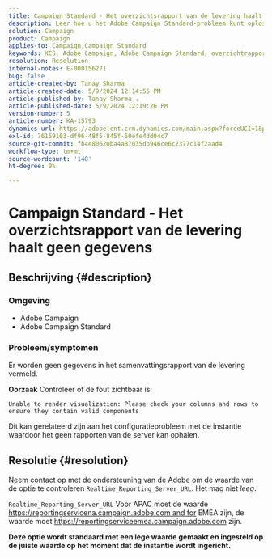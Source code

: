 ```yaml
---
title: Campaign Standard - Het overzichtsrapport van de levering haalt geen gegevens
description: Leer hoe u het Adobe Campaign Standard-probleem kunt oplossen waarbij geen gegevens in het samenvattingsrapport van de levering worden vermeld.
solution: Campaign
product: Campaign
applies-to: Campaign,Campaign Standard
keywords: KCS, Adobe Campaign, Adobe Campaign Standard, overzichtrapport voor levering, haalt geen gegevens, problemen, Realtime_Reporting_Server_URL op
resolution: Resolution
internal-notes: E-000156271
bug: false
article-created-by: Tanay Sharma .
article-created-date: 5/9/2024 12:14:55 PM
article-published-by: Tanay Sharma .
article-published-date: 5/9/2024 12:19:26 PM
version-number: 5
article-number: KA-15793
dynamics-url: https://adobe-ent.crm.dynamics.com/main.aspx?forceUCI=1&pagetype=entityrecord&etn=knowledgearticle&id=a7e082ba-fd0d-ef11-9f89-000d3a345e57
exl-id: 76159103-df96-48f5-845f-60efe4dd04c7
source-git-commit: fb4e80620ba4a87035db946ce6c2377c14f2aad4
workflow-type: tm+mt
source-wordcount: '148'
ht-degree: 0%

---
```


# Campaign Standard - Het overzichtsrapport van de levering haalt geen gegevens

## Beschrijving {#description}


### Omgeving

- Adobe Campaign
- Adobe Campaign Standard


### Probleem/symptomen

Er worden geen gegevens in het samenvattingsrapport van de levering vermeld.

<b>Oorzaak</b>
Controleer of de fout zichtbaar is:


```
Unable to render visualization: Please check your columns and rows to ensure they contain valid components
```


Dit kan gerelateerd zijn aan het configuratieprobleem met de instantie waardoor het geen rapporten van de server kan ophalen.


## Resolutie {#resolution}


Neem contact op met de ondersteuning van de Adobe om de waarde van de optie te controleren `Realtime_Reporting_Server_URL`. Het mag niet *leeg*.

`Realtime_Reporting_Server_URL` Voor APAC moet de waarde https://reportingservicena.campaign.adobe.com and for EMEA zijn, de waarde moet https://reportingserviceemea.campaign.adobe.com zijn.

<b>Deze optie wordt standaard met een lege waarde gemaakt en ingesteld op de juiste waarde op het moment dat de instantie wordt ingericht.</b>
